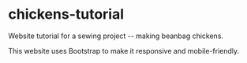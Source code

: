 # chickens-tutorial
Website tutorial for a sewing project -- making beanbag chickens.

This website uses Bootstrap to make it responsive and mobile-friendly.
